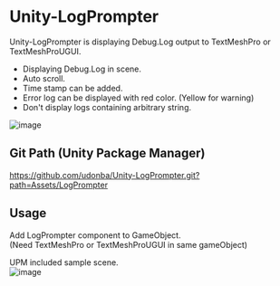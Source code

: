 # Unity-LogPrompter

Unity-LogPrompter is displaying Debug.Log output to TextMeshPro or TextMeshProUGUI.
- Displaying Debug.Log in scene.
- Auto scroll.
- Time stamp can be added.
- Error log can be displayed with red color. (Yellow for warning)
- Don't display logs containing arbitrary string.

![image](https://user-images.githubusercontent.com/41992866/129999853-8f4b6364-4040-4bb4-9a9f-c76984901047.png)


## Git Path (Unity Package Manager)
https://github.com/udonba/Unity-LogPrompter.git?path=Assets/LogPrompter

## Usage
Add LogPrompter component to GameObject.  
(Need TextMeshPro or TextMeshProUGUI in same gameObject)

UPM included sample scene.  
![image](https://user-images.githubusercontent.com/41992866/129999346-ca4a01a2-8914-4d34-b6a1-2387818aa4f8.png)


